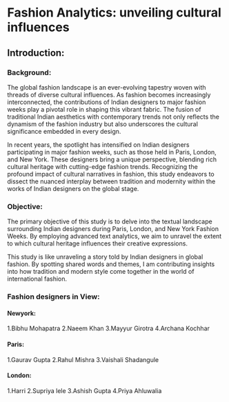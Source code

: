 # Fashion Analytics: unveiling cultural influences
## Introduction:

### Background:
The global fashion landscape is an ever-evolving tapestry woven with threads of diverse cultural influences. As fashion becomes increasingly interconnected, the contributions of Indian designers to major fashion weeks play a pivotal role in shaping this vibrant fabric. The fusion of traditional Indian aesthetics with contemporary trends not only reflects the dynamism of the fashion industry but also underscores the cultural significance embedded in every design.

In recent years, the spotlight has intensified on Indian designers participating in major fashion weeks, such as those held in Paris, London, and New York. These designers bring a unique perspective, blending rich cultural heritage with cutting-edge fashion trends. Recognizing the profound impact of cultural narratives in fashion, this study endeavors to dissect the nuanced interplay between tradition and modernity within the works of Indian designers on the global stage.

### Objective:
The primary objective of this study is to delve into the textual landscape surrounding Indian designers during Paris, London, and New York Fashion Weeks. By employing advanced text analytics, we aim to unravel the extent to which cultural heritage influences their creative expressions.

This study is like unraveling a story told by Indian designers in global fashion. By spotting shared words and themes, I am contributing insights into how tradition and modern style come together in the world of international fashion.

### Fashion designers in View:
#### Newyork:

1.Bibhu Mohapatra
2.Naeem Khan
3.Mayyur Girotra
4.Archana Kochhar

#### Paris:

1.Gaurav Gupta
2.Rahul Mishra
3.Vaishali Shadangule

#### London:

1.Harri
2.Supriya lele
3.Ashish Gupta
4.Priya Ahluwalia 
